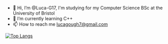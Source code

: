 - 👋 Hi, I’m @Luca-G17, I'm studying for my Computer Science BSc at the University of Bristol
- 🌱 I’m currently learning C++
- 📫 How to reach me lucagough7@gmail.com

[![Top Langs](https://github-readme-stats.vercel.app/api/top-langs/?username=Luca-G17&layout=compact&exclude_repo=Luca-G17,Luca-G17.github.io,seihou-catalogue,cloud-docs,audio-visualiser)](https://github.com/anuraghazra/github-readme-stats)
